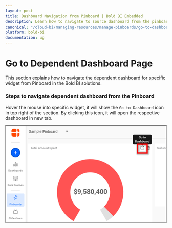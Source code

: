 ```yaml
---
layout: post
title: Dashboard Navigation from Pinboard | Bold BI Embedded
description: Learn how to navigate to source dashboard from the pinboard in Bold BI Embedded. Pinboard is a collection of widgets from various dashboards pinned to it. 
canonical: "/cloud-bi/managing-resources/manage-pinboards/go-to-dashboard/"
platform: bold-bi
documentation: ug
---
```


# Go to Dependent Dashboard Page

This section explains how to navigate the dependent dashboard for specific widget from Pinboard in the Bold BI solutions.

### Steps to navigate dependent dashboard from the Pinboard

Hover the mouse into specific widget, it will show the `Go to Dashboard` icon in top right of the section. By clicking this icon, it will open the respective dashboard in new tab.

![Go to Dashboard](/static/assets/embedded/managing-resources/manage-pinboards/images/navigate-dashboard.png)